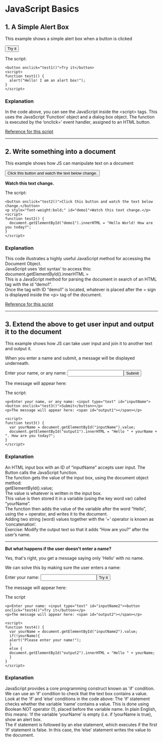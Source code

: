 # JavaScript Basics

## 1. A Simple Alert Box
<p>This example shows a simple alert box when a button is clicked</p>

<button onclick="test1()">Try it</button>
<script>
function test1() {
  alert("Hello! I am an alert box!");
}
</script>

<p>The script:</p>

```
<button onclick="test1()">Try it</button>
<script>
function test1() {
  alert("Hello! I am an alert box!");
}
</script>
```

### Explanation

<p> 
In the code above, you can see the JavaScript inside the &lt;script&gt; tags. 
This uses the JavaScript ‘Function’ object and a dialog box object.
The function is executed by the ‘onclick=’ event handler, assigned to an HTML button.
</p>

<p><a href="https://www.w3schools.com/jsref/met_win_alert.asp">Reference for this script</a></p>
<hr>

## 2. Write something into a document
<p>This example shows how JS can manipulate text on a document</p>
<button onclick="test2()">Click this button and watch the text below change.</button>
<p style="font-weight:bold;" id="demo1">Watch this text change.</p>
<script>
function test2() {
  document.getElementById("demo1").innerHTML = "Hello World! How are you today?";
}
</script>

<p>The script:</p>

```
<button onclick="test2()">Click this button and watch the text below change.</button>
<p style="font-weight:bold;" id="demo1">Watch this text change.</p>
<script>
function test2() {
  document.getElementById("demo1").innerHTML = "Hello World! How are you today?";
}
</script>
```

### Explanation

<p> 
This code illustrates a highly useful JavaScript method for accessing the Document Object.<br>
JavaScript uses ‘dot syntax’ to access this: <br>
<span style="font-family:font-family: Courier, monospace;">document.getElementById().innerHTML = </span><br>
This is a JavaScript method for parsing the document in search of an HTML tag with the id “demo1”.<br>
Once the tag with ID “demo1” is located, whatever is placed after the = sign is displayed inside the &lt;p&gt; tag of the document.
</p>

<p><a href="https://www.w3schools.com/jsref/met_document_getelementbyid.asp">Reference for this script</a></p>
<hr>

<h2>3. Extend the above to get user input and output it to the document</h2>
<p>This example shows how JS can take user input and join it to another text and output it.</p>
<p>When you enter a name and submit, a message will be displayed underneath.</p>

<p>Enter your name, or any name: <input type="text" id="inputName"><button onclick="test3()">Submit</button></p>
<p>The message will appear here: <span id="output1"></span></p>

<script>
function test3() {
  var yourName = document.getElementById("inputName").value;
  document.getElementById("output1").innerHTML = "Hello " + yourName + ". How are you today?";
}
</script>

<p>The script:</p>

```
<p>Enter your name, or any name: <input type="text" id="inputName"><button onclick="test3()">Submit</button></p>
<p>The message will appear here: <span id="output1"></span></p>

<script>
function test3() {
  var yourName = document.getElementById("inputName").value;
  document.getElementById("output1").innerHTML = "Hello " + yourName + ". How are you today?";
}
</script>
```


<h3>Explanation</h3>
<p> 
An HTML input box with an ID of “inputName” accepts user input. The Button calls the JavaScript function.<br>
The function gets the value of the input box, using the document object method:<br>
<span style="font-family:font-family: Courier, monospace;">getElementById().value;</span></br>
The value is whatever is written in the input box.<br>
This value is then stored it in a variable (using the key word var) called “yourName”.<br>
The function then adds the value of the variable after the word “Hello”, using the + operator, and
writes it to the document.<br>
Adding two string (word) values together with the ‘+’ operator is known as ‘concatenation’.<br>
Exercise: Modify the output text so that it adds “How are you?” after the user’s name.
</p>

<hr>
<p><strong>But what happens if the user doesn't enter a name?</strong></p>
<p>Yes, that's right, you get a message saying only 'Hello' with no name.</p>
<p>We can solve this by making sure the user enters a name:</p>

<p>Enter your name: <input type="text" id="inputName2"><button onclick="test4()">Try it</button></p>
<p>The message will appear here: <span id="output2"></span></p>
<script>
function test4() {
  var yourName = document.getElementById("inputName2").value;
  if(!yourName){
  alert("Please enter your name!");
  }
  else {
  document.getElementById("output2").innerHTML = "Hello " + yourName;
  }
}
</script>

<p>The script</p>

```
<p>Enter your name: <input type="text" id="inputName2"><button onclick="test4()">Try it</button></p>
<p>The message will appear here: <span id="output2"></span></p>

<script>
function test4() {
  var yourName = document.getElementById("inputName2").value;
  if(!yourName){
  alert("Please enter your name!");
  }
  else {
  document.getElementById("output2").innerHTML = "Hello " + yourName;
  }
}
</script>
```

<h3>Explanation</h3>
<p> 
JavaScript provides a core programming construct known as 'if' condition. We can use an ‘if’ condition to check that the text box contains a value.<br>
Look at the ‘if’ and ‘else’ conditions in the code above: The ‘if’ statement checks whether the variable ‘name’ contains a value. This is done using Boolean NOT operator (!), placed before the variable name. In plain English, this means: ‘if the variable ‘yourName’ is empty (i.e. if !yourName is true), show an alert box.<br>
The if statement is followed by an else statement, which executes if the first ‘if’ statement is false. In this case, the ‘else’ statement writes the value to the document.
</p>


